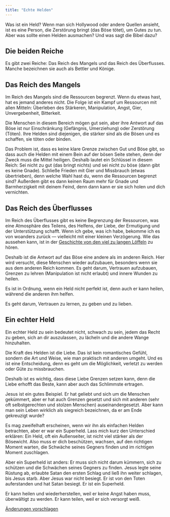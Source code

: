 ```yaml
---
title: "Echte Helden"
---
```



Was ist ein Held? Wenn man sich Hollywood oder andere Quellen ansieht, ist es eine Person, die Zerstörung bringt (das Böse tötet), um Gutes zu tun. Aber was sollte einen Helden ausmachen? Und was sagt die Bibel dazu?


## Die beiden Reiche

<a name="3493"></a>
Es gibt zwei Reiche: Das Reich des Mangels und das Reich des Überflusses. Manche bezeichnen sie auch als Bettler und Könige.


## Das Reich des Mangels

<a name="c06b"></a>
Im Reich des Mangels sind die Ressourcen begrenzt. Wenn du etwas hast, hat es jemand anderes nicht. Die Folge ist ein Kampf um Ressourcen mit allen Mitteln: Überleben des Stärkeren, Manipulation, Angst, Gier, Unvergebenheit, Bitterkeit.

Die Menschen in diesem Bereich mögen gut sein, aber ihre Antwort auf das Böse ist nur Einschränkung (Gefängnis, Umerziehung) oder Zerstörung (Töten). Ihre Helden sind diejenigen, die stärker sind als die Bösen und es schaffen, sie töten oder binden.

Das Problem ist, dass es keine klare Grenze zwischen Gut und Böse gibt, so dass auch die Helden mit einem Bein auf der bösen Seite stehen, denn der Zweck muss die Mittel heiligen. Deshalb lautet ein Schlüssel in diesem Reich: Sei nicht zu gut (das bringt nichts) und sei nicht zu böse (dann gibt es keine Gnade). Schließe Frieden mit Gier und Missbrauch (etwas übertrieben), denn welche Wahl hast du, wenn die Ressourcen begrenzt sind? Außerdem gibt es dann keinen Raum mehr für Gnade und Barmherzigkeit mit deinem Feind, denn dann kann er sie sich holen und dich vernichten.


## Das Reich des Überflusses

<a name="63b7"></a>
Im Reich des Überflusses gibt es keine Begrenzung der Ressourcen, was eine Atmosphäre des Teilens, des Helfens, der Liebe, der Ermutigung und der Unterstützung schafft. Wenn ich gebe, was ich habe, bekomme ich es von woanders zurück — vielleicht mit einer kleinen Verzögerung. Wie das aussehen kann, ist in der [Geschichte von den viel zu langen Löffeln](https://youtu.be/vEa3Bjgm6SA?si=PunYyzAGdMP1N26D) zu hören.

Deshalb ist die Antwort auf das Böse eine andere als im anderen Reich. Hier wird versucht, diese Menschen wieder aufzubauen, besonders wenn sie aus dem anderen Reich kommen. Es geht darum, Vertrauen aufzubauen, Grenzen zu lehren (Manipulation ist nicht erlaubt) und innere Wunden zu heilen.

Es ist in Ordnung, wenn ein Held nicht perfekt ist, denn auch er kann heilen, während die anderen ihm helfen.

Es geht darum, Vertrauen zu lernen, zu geben und zu lieben.


## Ein echter Held

<a name="c934"></a>
Ein echter Held zu sein bedeutet nicht, schwach zu sein, jedem das Recht zu geben, sich an dir auszulassen, zu lächeln und die andere Wange hinzuhalten.

Die Kraft des Helden ist die Liebe. Das ist kein romantisches Gefühl, sondern die Art und Weise, wie man praktisch mit anderen umgeht. Und es ist eine Entscheidung, denn es geht um die Möglichkeit, verletzt zu werden oder Güte zu missbrauchen.

Deshalb ist es wichtig, dass diese Liebe Grenzen setzen kann, denn die Liebe erhofft das Beste, kann aber auch das Schlimmste ertragen.

Jesus ist ein gutes Beispiel. Er hat geliebt und sich um die Menschen gekümmert, aber er hat auch Grenzen gesetzt und sich mit anderen (sehr oft selbstgerechten und stolzen Menschen) auseinandergesetzt. Aber kann man sein Leben wirklich als siegreich bezeichnen, da er am Ende gekreuzigt wurde?

Es mag zweifelhaft erscheinen, wenn wir ihn als einfachen Helden betrachten, aber er war ein Superheld. Lass mich kurz den Unterschied erklären: Ein Held, oft ein Außenseiter, ist nicht viel stärker als der Bösewicht. Also muss er dich beschützen, wachsen, auf den richtigen Moment warten, die Schwäche seines Gegners finden und im richtigen Moment zuschlagen.

Aber ein Superheld ist anders: Er muss sich nicht darum kümmern, sich zu schützen und die Schwächen seines Gegners zu finden. Jesus legte seine Rüstung ab, erlaubte Satan den ersten Schlag und ließ ihn weiter schlagen, bis Jesus starb. Aber Jesus war nicht besiegt. Er ist von den Toten auferstanden und hat Satan besiegt. Er ist ein Superheld.

Er kann heilen und wiederherstellen, weil er keine Angst haben muss, überwältigt zu werden. Er kann teilen, weil er sich versorgt weiß.




[Änderungen vorschlagen](https://github.com/revelation-today/revelation-today/blob/main/exampleSite/content/docs/topics/hero/short/a-real-hero.de.md)
